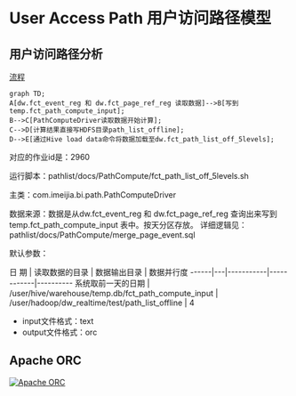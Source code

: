 User Access Path 用户访问路径模型
=======


## 用户访问路径分析

[流程](https://mermaidjs.github.io/mermaid-live-editor/#/edit/eyJjb2RlIjoiZ3JhcGggVEQ7XG5BW2R3LmZjdF9ldmVudF9yZWcg5ZKMIGR3LmZjdF9wYWdlX3JlZl9yZWcg6K-75Y-W5pWw5o2uXS0tPkJb5YaZ5YiwdGVtcC5mY3RfcGF0aF9jb21wdXRlX2lucHV0XTtcbkItLT5DW1BhdGhDb21wdXRlRHJpdmVy6K-75Y-W5pWw5o2u5byA5aeL6K6h566XXTtcbkMtLT5EW-iuoeeul-e7k-aenOebtOaOpeWGmUhERlPnm67lvZVwYXRoX2xpc3Rfb2ZmbGluZV07XG5ELS0-RVvpgJrov4dIaXZlIGxvYWQgZGF0YeWRveS7pOWwhuaVsOaNruWKoOi9veiHs2R3LmZjdF9wYXRoX2xpc3Rfb2ZmXzVsZXZlbHNdO1xuIiwibWVybWFpZCI6eyJ0aGVtZSI6ImRlZmF1bHQifX0)
```mermaid
graph TD;
A[dw.fct_event_reg 和 dw.fct_page_ref_reg 读取数据]-->B[写到temp.fct_path_compute_input];
B-->C[PathComputeDriver读取数据开始计算];
C-->D[计算结果直接写HDFS目录path_list_offline];
D-->E[通过Hive load data命令将数据加载至dw.fct_path_list_off_5levels];
```


对应的作业id是：2960

运行脚本：pathlist/docs/PathCompute/fct_path_list_off_5levels.sh

主类：com.imeijia.bi.path.PathComputeDriver

数据来源：数据是从dw.fct_event_reg 和 dw.fct_page_ref_reg 查询出来写到 temp.fct_path_compute_input 表中。按天分区存放。
详细逻辑见：pathlist/docs/PathCompute/merge_page_event.sql

默认参数：

日   期 | 读取数据的目录 | 数据输出目录 | 数据并行度
------|---|-----------|------------|----------
系统取前一天的日期 | /user/hive/warehouse/temp.db/fct_path_compute_input | /user/hadoop/dw_realtime/test/path_list_offline | 4

- input文件格式：text
- output文件格式：orc

## Apache ORC
[![Apache ORC](https://orc.apache.org/img/logo.png)](https://orc.apache.org)

